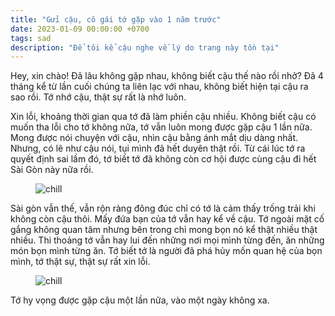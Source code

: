 ```yaml
---
title: "Gửi cậu, cô gái tớ gặp vào 1 năm trước"
date: 2023-01-09 00:00:00 +0700
tags: sad
description: "Để tôi kể cậu nghe về lý do trang này tồn tại"
---
```


Hey, xin chào! Đã lâu không gặp nhau, không biết cậu thế nào rồi nhở? Đã 4 tháng kể từ lần cuối chúng ta liên lạc với nhau, không biết hiện tại cậu ra sao rồi. Tớ nhớ cậu, thật sự rất là nhớ luôn.

Xin lỗi, khoảng thời gian qua tớ đã làm phiền cậu nhiều. Không biết cậu có muốn tha lỗi cho tớ không nữa, tớ vẫn luôn mong được gặp cậu 1 lần nữa. Mong được nói chuyện với cậu, nhìn cậu bằng ánh mắt dịu dàng nhất. Nhưng, có lẽ như cậu nói, tụi mình đã hết duyên thật rồi. Từ cái lúc tớ ra quyết định sai lầm đó, tớ biết tớ đã không còn cơ hội được cùng cậu đi hết Sài Gòn này nữa rồi.

<figure>
<img src="/xin-loi/saigon.png" alt="chill">
</figure>

Sài gòn vẫn thế, vẫn rộn ràng đông đúc chỉ có tớ là cảm thấy trống trải khi không còn cậu thôi. Mấy đứa bạn của tớ vẫn hay kể về cậu. Tớ ngoài mặt cố gắng không quan tâm nhưng bên trong chỉ mong bọn nó kể thật nhiều thật nhiều. Thi thoảng tớ vẫn hay lui đến những nơi mọi mình từng đến, ăn những món bọn mình từng ăn. Tớ biết tớ là người đã phá hủy mốn quan hệ của bọn mình, tớ thật sự, thật sự rất xin lỗi.


<figure>
<img src="/xin-loi/yournamestills.jpg" alt="chill">
</figure>

Tớ hy vọng được gặp cậu một lần nữa, vào một ngày không xa.